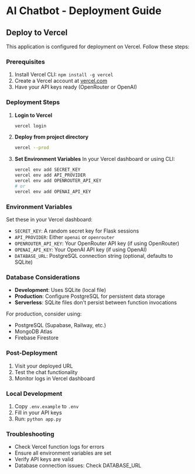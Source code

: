 # AI Chatbot - Deployment Guide

## Deploy to Vercel

This application is configured for deployment on Vercel. Follow these steps:

### Prerequisites
1. Install Vercel CLI: `npm install -g vercel`
2. Create a Vercel account at [vercel.com](https://vercel.com)
3. Have your API keys ready (OpenRouter or OpenAI)

### Deployment Steps

1. **Login to Vercel**
   ```bash
   vercel login
   ```

2. **Deploy from project directory**
   ```bash
   vercel --prod
   ```

3. **Set Environment Variables**
   In your Vercel dashboard or using CLI:
   ```bash
   vercel env add SECRET_KEY
   vercel env add API_PROVIDER
   vercel env add OPENROUTER_API_KEY
   # or
   vercel env add OPENAI_API_KEY
   ```

### Environment Variables

Set these in your Vercel dashboard:

- `SECRET_KEY`: A random secret key for Flask sessions
- `API_PROVIDER`: Either `openai` or `openrouter`
- `OPENROUTER_API_KEY`: Your OpenRouter API key (if using OpenRouter)
- `OPENAI_API_KEY`: Your OpenAI API key (if using OpenAI)
- `DATABASE_URL`: PostgreSQL connection string (optional, defaults to SQLite)

### Database Considerations

- **Development**: Uses SQLite (local file)
- **Production**: Configure PostgreSQL for persistent data storage
- **Serverless**: SQLite files don't persist between function invocations

For production, consider using:
- PostgreSQL (Supabase, Railway, etc.)
- MongoDB Atlas
- Firebase Firestore

### Post-Deployment

1. Visit your deployed URL
2. Test the chat functionality
3. Monitor logs in Vercel dashboard

### Local Development

1. Copy `.env.example` to `.env`
2. Fill in your API keys
3. Run: `python app.py`

### Troubleshooting

- Check Vercel function logs for errors
- Ensure all environment variables are set
- Verify API keys are valid
- Database connection issues: Check DATABASE_URL
